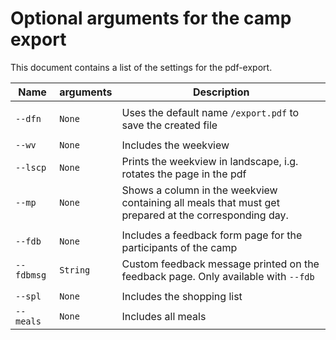 # Optional arguments for the camp export

This document contains a list of the settings for the pdf-export.

Name | arguments | Description
--- | --- | ---
|  |
`--dfn` | `None` | Uses the default name `/export.pdf` to save the created file
|  |
`--wv`| `None` | Includes the weekview
`--lscp` | `None` | Prints the weekview in landscape, i.g. rotates the page in the pdf
`--mp` |  `None` | Shows a column in the weekview containing all meals that must get prepared at the corresponding day.
|  |
`--fdb`| `None` | Includes a feedback form page for the participants of the camp
`--fdbmsg` | `String`| Custom feedback message printed on the feedback page. Only available with `--fdb`
|  |
`--spl`| `None` | Includes the shopping list
`--meals`| `None` | Includes all meals